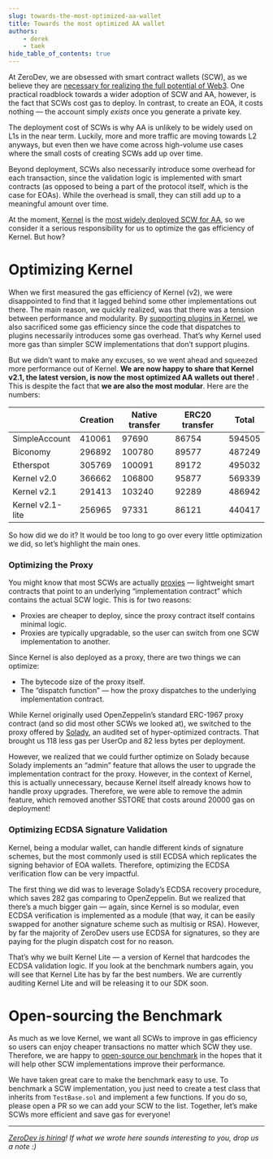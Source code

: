 ```yaml
---
slug: towards-the-most-optimized-aa-wallet
title: Towards the most optimized AA wallet
authors:
    - derek
    - taek
hide_table_of_contents: true
---
```


At ZeroDev, we are obsessed with smart contract wallets (SCW), as we believe they are [necessary for realizing the full potential of Web3](https://vitalik.eth.limo/general/2023/06/09/three_transitions.html).  One practical roadblock towards a wider adoption of SCW and AA, however, is the fact that SCWs cost gas to deploy.  In contrast, to create an EOA, it costs nothing — the account simply *exists* once you generate a private key.

The deployment cost of SCWs is why AA is unlikely to be widely used on L1s in the near term.  Luckily, more and more traffic are moving towards L2 anyways, but even then we have come across high-volume use cases where the small costs of creating SCWs add up over time.

Beyond deployment, SCWs also necessarily introduce some overhead for each transaction, since the validation logic is implemented with smart contracts (as opposed to being a part of the protocol itself, which is the case for EOAs).  While the overhead is small, they can still add up to a meaningful amount over time.

At the moment, [Kernel](https://github.com/zerodevapp/kernel) is the [most widely deployed SCW for AA](https://twitter.com/0xKofi/status/1686618729247834112), so we consider it a serious responsibility for us to optimize the gas efficiency of Kernel.  But how?

# Optimizing Kernel

When we first measured the gas efficiency of Kernel (v2), we were disappointed to find that it lagged behind some other implementations out there.  The main reason, we quickly realized, was that there was a tension between performance and modularity.  By [supporting plugins in Kernel](https://docs.zerodev.app/extend-wallets/overview), we also sacrificed some gas efficiency since the code that dispatches to plugins necessarily introduces some gas overhead.  That’s why Kernel used more gas than simpler SCW implementations that don’t support plugins.

But we didn’t want to make any excuses, so we went ahead and squeezed more performance out of Kernel.  **We are now happy to share that Kernel v2.1, the latest version, is now the most optimized AA wallets out there!** . This is despite the fact that **we are also the most modular**.  Here are the numbers:

|  | Creation | Native transfer | ERC20 transfer | Total |
| --- | --- | --- | --- | --- |
| SimpleAccount | 410061 | 97690 | 86754 | 594505 |
| Biconomy | 296892 | 100780 | 89577 | 487249 |
| Etherspot | 305769 | 100091 | 89172 | 495032 |
| Kernel v2.0 | 366662 | 106800 | 95877 | 569339 |
| Kernel v2.1 | 291413 | 103240 | 92289 | 486942 |
| Kernel v2.1-lite | 256965 | 97331 | 86121 | 440417 |

So how did we do it?  It would be too long to go over every little optimization we did, so let’s highlight the main ones.

### Optimizing the Proxy

You might know that most SCWs are actually [proxies](https://medium.com/coinmonks/proxy-pattern-and-upgradeable-smart-contracts-45d68d6f15da) — lightweight smart contracts that point to an underlying “implementation contract” which contains the actual SCW logic.  This is for two reasons:

- Proxies are cheaper to deploy, since the proxy contract itself contains minimal logic.
- Proxies are typically upgradable, so the user can switch from one SCW implementation to another.

Since Kernel is also deployed as a proxy, there are two things we can optimize:

- The bytecode size of the proxy itself.
- The “dispatch function” — how the proxy dispatches to the underlying implementation contract.

While Kernel originally used OpenZeppelin’s standard ERC-1967 proxy contract (and so did most other SCWs we looked at), we switched to the proxy offered by [Solady](https://github.com/Vectorized/solady), an audited set of hyper-optimized contracts.  That brought us 118 less gas per UserOp and 82 less bytes per deployment.

However, we realized that we could further optimize on Solady because Solady implements an “admin” feature that allows the user to upgrade the implementation contract for the proxy.  However, in the context of Kernel, this is actually unnecessary, because Kernel itself already knows how to handle proxy upgrades.  Therefore, we were able to remove the admin feature, which removed another SSTORE that costs around 20000 gas on deployment!

### Optimizing ECDSA Signature Validation

Kernel, being a modular wallet, can handle different kinds of signature schemes, but the most commonly used is still ECDSA which replicates the signing behavior of EOA wallets.  Therefore, optimizing the ECDSA verification flow can be very impactful.

The first thing we did was to leverage Solady’s ECDSA recovery procedure, which saves 282 gas comparing to OpenZeppelin.  But we realized that there’s a much bigger gain — again, since Kernel is so modular, even ECDSA verification is implemented as a module (that way, it can be easily swapped for another signature scheme such as multisig or RSA).  However, by far the majority of ZeroDev users use ECDSA for signatures, so they are paying for the plugin dispatch cost for no reason.

That’s why we built Kernel Lite — a version of Kernel that hardcodes the ECDSA validation logic.  If you look at the benchmark numbers again, you will see that Kernel Lite has by far the best numbers.  We are currently auditing Kernel Lite and will be releasing it to our SDK soon.

# Open-sourcing the Benchmark

As much as we love Kernel, we want all SCWs to improve in gas efficiency so users can enjoy cheaper transactions no matter which SCW they use.  Therefore, we are happy to [open-source our benchmark](https://github.com/zerodevapp/aa-benchmark) in the hopes that it will help other SCW implementations improve their performance.

We have taken great care to make the benchmark easy to use.  To benchmark a SCW implementation, you just need to create a test class that inherits from `TestBase.sol` and implement a few functions.  If you do so, please open a PR so we can add your SCW to the list.  Together, let’s make SCWs more efficient and save gas for everyone!

----------------------

*[ZeroDev is hiring](https://www.notion.so/Senior-Engineer-ZeroDev-729ff99d05854a93924ce6414bf08951?pvs=21)!  If what we wrote here sounds interesting to you, drop us a note :)*